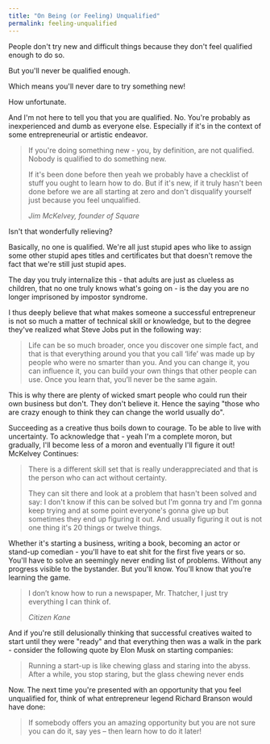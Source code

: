 ```yaml
---
title: "On Being (or Feeling) Unqualified"
permalink: feeling-unqualified
---
```


People don't try new and difficult things because they don't feel qualified enough to do so.

But you'll never be qualified enough.

Which means you'll never dare to try something new!

How unfortunate.

And I'm not here to tell you that you are qualified. No. You're probably as inexperienced and dumb as everyone else. Especially if it's in the context of some entrepreneurial or artistic endeavor.

> If you're doing something new - you, by definition, are not qualified. Nobody is qualified to do something new.
> 
> If it's been done before then yeah we probably have a checklist of stuff you ought to learn how to do. But if it's new, if it truly hasn't been done before we are all starting at zero and don't disqualify yourself just because you feel unqualified.
> 
> <cite>Jim McKelvey, founder of Square</cite>

Isn't that wonderfully relieving?

Basically, no one is qualified. We're all just stupid apes who like to assign some other stupid apes titles and certificates but that doesn't remove the fact that we're still just stupid apes.

The day you truly internalize this - that adults are just as clueless as children, that no one truly knows what's going on - is the day you are no longer imprisoned by impostor syndrome.

I thus deeply believe that what makes someone a successful entrepreneur is not so much a matter of technical skill or knowledge, but to the degree they've realized what Steve Jobs put in the following way:

> Life can be so much broader, once you discover one simple fact, and that is that everything around you that you call ‘life’ was made up by people who were no smarter than you. And you can change it, you can influence it, you can build your own things that other people can use. Once you learn that, you’ll never be the same again.

This is why there are plenty of wicked smart people who could run their own business but don't. They don't believe it. Hence the saying "those who are crazy enough to think they can change the world usually do".

Succeeding as a creative thus boils down to courage. To be able to live with uncertainty. To acknowledge that - yeah I'm a complete moron, but gradually, I'll become less of a moron and eventually I'll figure it out! McKelvey Continues:

> There is a different skill set that is really underappreciated and that is the person who can act without certainty.
> 
> They can sit there and look at a problem that hasn't been solved and say: I don't know if this can be solved but I'm gonna try and I'm gonna keep trying and at some point everyone's gonna give up but sometimes they end up figuring it out. And usually figuring it out is not one thing it's 20 things or twelve things.

Whether it's starting a business, writing a book, becoming an actor or stand-up comedian - you'll have to eat shit for the first five years or so. You'll have to solve an seemingly never ending list of problems. Without any progress visible to the bystander. But you'll know. You'll know that you're learning the game.

> I don’t know how to run a newspaper, Mr. Thatcher, I just try everything I can think of.
> 
> <cite>Citizen Kane</cite>

And if you're still delusionally thinking that successful creatives waited to start until they were "ready" and that everything then was a walk in the park - consider the following quote by Elon Musk on starting companies:

> Running a start-up is like chewing glass and staring into the abyss. After a while, you stop staring, but the glass chewing never ends

Now. The next time you're presented with an opportunity that you feel unqualified for, think of what entrepreneur legend Richard Branson would have done:

> If somebody offers you an amazing opportunity but you are not sure you can do it, say yes – then learn how to do it later!

